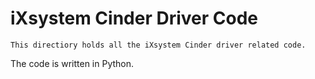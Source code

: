 iXsystem Cinder Driver Code
===========================

    This directiory holds all the iXsystem Cinder driver related code.
The code is written in Python.
